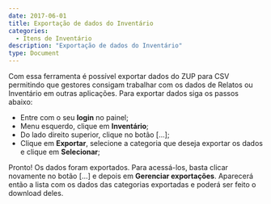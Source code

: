 ```yaml
---
date: 2017-06-01
title: Exportação de dados do Inventário
categories:
  - Itens de Inventário
description: "Exportação de dados do Inventário"
type: Document
---
```


Com essa ferramenta é possível exportar dados do ZUP para CSV permitindo que gestores consigam trabalhar com os dados de Relatos ou Inventário em outras aplicações. Para exportar dados siga os passos abaixo:

- Entre com o seu **login** no painel;
- Menu esquerdo, clique em **Inventário**;
- Do lado direito superior, clique no botão […];
- Clique em **Exportar**, selecione a categoria que deseja exportar os dados e clique em **Selecionar**;

Pronto! Os dados foram exportados. Para acessá-los, basta clicar novamente no botão […] e depois em **Gerenciar exportações**. Aparecerá então a lista com os dados das categorias exportadas e poderá ser feito o download deles.

